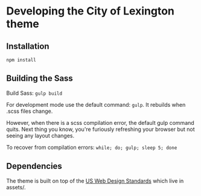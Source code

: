 # Developing the City of Lexington theme

## Installation

`npm install`

## Building the Sass

Build Sass: `gulp build`

For development mode use the default command:  `gulp`.
It rebuilds when .scss files change.

However, when there is a scss compilation error, the
default gulp command quits. Next thing you know, you're furiously
refreshing your browser but not seeing any layout changes.

To recover from compilation errors: `while; do; gulp; sleep 5; done`

## Dependencies

The theme is built on top of the [US Web Design Standards](https://github.com/18F/web-design-standards)
which live in assets/.
